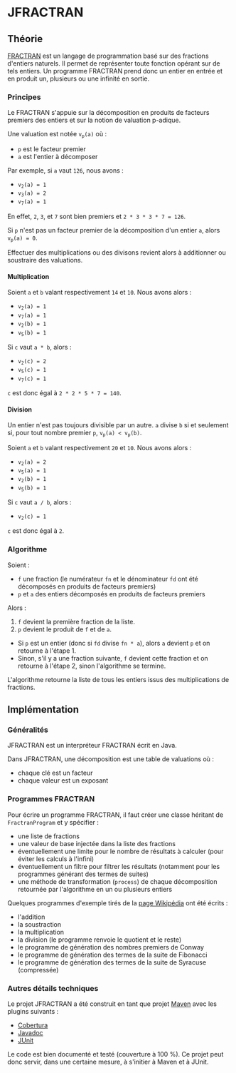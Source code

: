 # JFRACTRAN
 
## Théorie

[FRACTRAN](http://fr.wikipedia.org/wiki/FRACTRAN) est un langage de programmation basé sur des fractions d'entiers naturels.
Il permet de représenter toute fonction opérant sur de tels entiers.
Un programme FRACTRAN prend donc un entier en entrée et en produit un, plusieurs ou une infinité en sortie.

### Principes

Le FRACTRAN s'appuie sur la décomposition en produits de facteurs premiers des entiers et sur la notion de valuation p-adique.

Une valuation est notée <code>v<sub>p</sub>(a)</code> où  :

* `p` est le facteur premier
* `a` est l'entier à décomposer

Par exemple, si `a` vaut `126`, nous avons :

* <code>v<sub>2</sub>(a) = 1</code>
* <code>v<sub>3</sub>(a) = 2</code>
* <code>v<sub>7</sub>(a) = 1</code>

En effet, `2`, `3`, et `7` sont bien premiers et `2 * 3 * 3 * 7 = 126`.

Si `p` n'est pas un facteur premier de la décomposition d'un entier `a`, alors <code>v<sub>p</sub>(a) = 0</code>.

Effectuer des multiplications ou des divisons revient alors à additionner ou soustraire des valuations.

#### Multiplication

Soient `a` et `b` valant respectivement `14` et `10`. Nous avons alors :

* <code>v<sub>2</sub>(a) = 1</code>
* <code>v<sub>7</sub>(a) = 1</code>
* <code>v<sub>2</sub>(b) = 1</code>
* <code>v<sub>5</sub>(b) = 1</code>

Si `c` vaut `a * b`, alors :

* <code>v<sub>2</sub>(c) = 2</code>
* <code>v<sub>5</sub>(c) = 1</code>
* <code>v<sub>7</sub>(c) = 1</code>

`c` est donc égal à `2 * 2 * 5 * 7 = 140`.

#### Division

Un entier n'est pas toujours divisible par un autre.
`a` divise `b` si et seulement si, pour tout nombre premier `p`, <code>v<sub>p</sub>(a) < v<sub>p</sub>(b)</code>.

Soient `a` et `b` valant respectivement `20` et `10`. Nous avons alors :

* <code>v<sub>2</sub>(a) = 2</code>
* <code>v<sub>5</sub>(a) = 1</code>
* <code>v<sub>2</sub>(b) = 1</code>
* <code>v<sub>5</sub>(b) = 1</code>

Si `c` vaut `a / b`, alors :

* <code>v<sub>2</sub>(c) = 1</code>

`c` est donc égal à `2`.

### Algorithme

Soient :

* `f` une fraction (le numérateur `fn` et le dénominateur `fd` ont été décomposés en produits de facteurs premiers)
* `p` et `a` des entiers décomposés en produits de facteurs premiers

Alors :

 1. `f` devient la première fraction de la liste.
 2. `p` devient le produit de `f` et de `a`.
  * Si `p` est un entier (donc si `fd` divise `fn * a`), alors `a` devient `p` et on retourne à l'étape 1.
  * Sinon, s'il y a une fraction suivante, `f` devient cette fraction et on retourne à l'étape 2, sinon l'algorithme se termine.

L'algorithme retourne la liste de tous les entiers issus des multiplications de fractions.

## Implémentation

### Généralités

JFRACTRAN est un interpréteur FRACTRAN écrit en Java.

Dans JFRACTRAN, une décomposition est une table de valuations où :

* chaque clé est un facteur
* chaque valeur est un exposant

### Programmes FRACTRAN

Pour écrire un programme FRACTRAN, il faut créer une classe héritant de `FractranProgram` et y spécifier :

* une liste de fractions
* une valeur de base injectée dans la liste des fractions
* éventuellement une limite pour le nombre de résultats à calculer (pour éviter les calculs à l'infini)
* éventuellement un filtre pour filtrer les résultats (notamment pour les programmes générant des termes de suites)
* une méthode de transformation (`process`) de chaque décomposition retournée par l'algorithme en un ou plusieurs entiers

Quelques programmes d'exemple tirés de la [page Wikipédia](http://fr.wikipedia.org/wiki/FRACTRAN) ont été écrits :

* l'addition
* la soustraction
* la multiplication
* la division (le programme renvoie le quotient et le reste)
* le programme de génération des nombres premiers de Conway
* le programme de génération des termes de la suite de Fibonacci
* le programme de génération des termes de la suite de Syracuse (compressée)

### Autres détails techniques

Le projet JFRACTRAN a été construit en tant que projet [Maven](http://maven.apache.org/) avec les plugins suivants :

* [Cobertura](http://mojo.codehaus.org/cobertura-maven-plugin/)
* [Javadoc](http://maven.apache.org/plugins/maven-javadoc-plugin/)
* [JUnit](http://maven.apache.org/surefire/maven-surefire-plugin/examples/junit.html)

Le code est bien documenté et testé (couverture à 100 %). Ce projet peut donc servir, dans une certaine mesure, à s'initier à Maven et à JUnit.